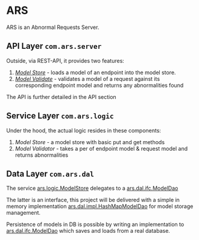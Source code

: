 
# ARS

ARS is an Abnormal Requests Server.

## API Layer `com.ars.server`

Outside, via REST-API, it provides two features:
1. *[Model Store](ars.logic.ModelStore)* - loads a model of an endpoint into the model store.
2. *[Model Validate](ars.logic.ModelValidator)* - validates a model of a request against its corresponding endpoint model and returns any abnormalities found

The API is further detailed in the API section

## Service Layer `com.ars.logic`

Under the hood, the actual logic resides in these components:
1. *Model Store* - a model store with basic put and get methods
2. *Model Validator* - takes a per of endpoint model & request model and returns abnormalities

## Data Layer `com.ars.dal`

The service [ars.logic.ModelStore](src/main/scala/com/ars/logic/ModelStore.scala) delegates to a [ars.dal.ifc.ModelDao](src/main/scala/com/ars/dal/ifc/ModelDao.scala)

The latter is an interface, this project will be delivered with a simple in memory implementation [ars.dal.impl.HashMapModelDao](src/main/scala/com/ars/dal/impl/HashMapModelDao.scala) for model storage management.

Persistence of models in DB is possible by writing an implementation to [ars.dal.ifc.ModelDao](src/main/scala/com/ars/dal/ifc/ModelDao.scala) which saves and loads from a real database.


